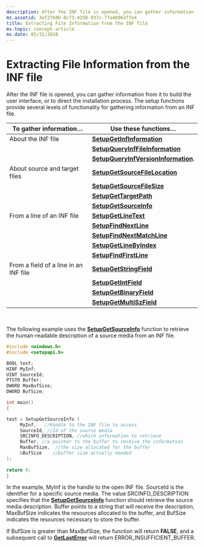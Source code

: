 ```yaml
---
description: After the INF file is opened, you can gather information from it to build the user interface, or to direct the installation process. The setup functions provide several levels of functionality for gathering information from an INF file.
ms.assetid: 3ef2768b-8c73-4258-937c-77a40963ffe4
title: Extracting File Information from the INF file
ms.topic: concept-article
ms.date: 05/31/2018
---
```


# Extracting File Information from the INF file

After the INF file is opened, you can gather information from it to build the user interface, or to direct the installation process. The setup functions provide several levels of functionality for gathering information from an INF file.



| To gather information…                | Use these functions…                                                        |
|---------------------------------------|-----------------------------------------------------------------------------|
| About the INF file                    | [**SetupGetInfInformation**](/windows/desktop/api/Setupapi/nf-setupapi-setupgetinfinformationa)                    |
|                                       | [**SetupQueryInfFileInformation**](/windows/desktop/api/Setupapi/nf-setupapi-setupqueryinffileinformationa)        |
|                                       | [**SetupQueryInfVersionInformation**](/windows/desktop/api/Setupapi/nf-setupapi-setupqueryinfversioninformationa). |
| About source and target files         | [**SetupGetSourceFileLocation**](/windows/desktop/api/Setupapi/nf-setupapi-setupgetsourcefilelocationa)            |
|                                       | [**SetupGetSourceFileSize**](/windows/desktop/api/Setupapi/nf-setupapi-setupgetsourcefilesizea)                    |
|                                       | [**SetupGetTargetPath**](/windows/desktop/api/Setupapi/nf-setupapi-setupgettargetpatha)                            |
|                                       | [**SetupGetSourceInfo**](/windows/desktop/api/Setupapi/nf-setupapi-setupgetsourceinfoa)                            |
| From a line of an INF file            | [**SetupGetLineText**](/windows/desktop/api/Setupapi/nf-setupapi-setupgetlinetexta)                                |
|                                       | [**SetupFindNextLine**](/windows/desktop/api/Setupapi/nf-setupapi-setupfindnextline)                              |
|                                       | [**SetupFindNextMatchLine**](/windows/desktop/api/Setupapi/nf-setupapi-setupfindnextmatchlinea)                    |
|                                       | [**SetupGetLineByIndex**](/windows/desktop/api/Setupapi/nf-setupapi-setupgetlinebyindexa)                          |
|                                       | [**SetupFindFirstLine**](/windows/desktop/api/Setupapi/nf-setupapi-setupfindfirstlinea)                            |
| From a field of a line in an INF file | [**SetupGetStringField**](/windows/desktop/api/Setupapi/nf-setupapi-setupgetstringfielda)                          |
|                                       | [**SetupGetIntField**](/windows/desktop/api/Setupapi/nf-setupapi-setupgetintfield)                                |
|                                       | [**SetupGetBinaryField**](/windows/desktop/api/Setupapi/nf-setupapi-setupgetbinaryfield)                          |
|                                       | [**SetupGetMultiSzField**](/windows/desktop/api/Setupapi/nf-setupapi-setupgetmultiszfielda)                        |



 

The following example uses the [**SetupGetSourceInfo**](/windows/desktop/api/Setupapi/nf-setupapi-setupgetsourceinfoa) function to retrieve the human-readable description of a source media from an INF file.


```C++
#include <windows.h>
#include <setupapi.h>

BOOL test;  
HINF MyInf;
UINT SourceId;
PTSTR Buffer;
DWORD MaxBufSize;
DWORD BufSize;

int main()  
{ 

test = SetupGetSourceInfo (
     MyInf,   //Handle to the INF file to access                
     SourceId, //Id of the source media                 
     SRCINFO_DESCRIPTION, //which information to retrieve     
     Buffer, //a pointer to the buffer to receive the information                     
     MaxBufSize,  //the size allocated for the buffer 
     &BufSize    //buffer size actually needed
);
  
return 0;
}
```



In the example, MyInf is the handle to the open INF file. SourceId is the identifier for a specific source media. The value SRCINFO\_DESCRIPTION specifies that the [**SetupGetSourceInfo**](/windows/desktop/api/Setupapi/nf-setupapi-setupgetsourceinfoa) function should retrieve the source media description. Buffer points to a string that will receive the description, MaxBufSize indicates the resources allocated to the buffer, and BufSize indicates the resources necessary to store the buffer.

If BufSize is greater than MaxBufSize, the function will return **FALSE**, and a subsequent call to [**GetLastError**](/windows/desktop/api/errhandlingapi/nf-errhandlingapi-getlasterror) will return ERROR\_INSUFFICIENT\_BUFFER.

 

 
